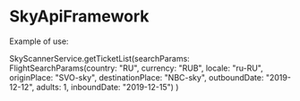 # SkyApiFramework
Example of use: 

SkyScannerService.getTicketList(searchParams: FlightSearchParams(country: "RU",
                                                                 currency: "RUB",
                                                                 locale: "ru-RU",
                                                                 originPlace: "SVO-sky",
                                                                 destinationPlace: "NBC-sky",
                                                                 outboundDate: "2019-12-12",
                                                                 adults: 1,
                                                                 inboundDate: "2019-12-15")
)
